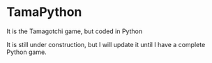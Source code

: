 # TamaPython
It is the Tamagotchi game, but coded in Python

It is still under construction, but I will update it until I have a complete Python game.
